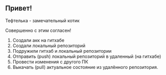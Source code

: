 ## Привет!

Тефтелька - замечательный котик

Совершенно с этим согласен!

1. Создали акк на гитхабе
2. Создали локальный репозиторий
3. Подружили гитхаб и локальный репозитории
4. Отправить (push) локальный репозиторий в удаленный (на гитхабе)
5. Провести изменения с другого ПК
6. Выкачать (pull) актуальное состояние из удалённого репозитория.
